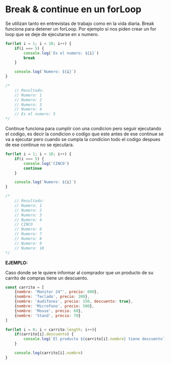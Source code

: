 # Break & continue en un forLoop

Se utilizan tanto en entrevistas de trabajo como en la vida diaria. Break funciona para detener un forLoop. Por ejemplo si nos piden crear un for loop que se deje de ejecutarse en x numero.

```Javascript
for(let i = 1; i < 10; i++) {
    if(i === 5) {
        console.log(`Es el numero: ${i}`)
        break
    }

    console.log(`Numero: ${i}`)
}

/*
    // Resultado:
    // Numero: 1
    // Numero: 2
    // Numero: 3
    // Numero: 4
    // Es el numero: 5
*/
```

Continue funciona para cumplir con una condicion pero seguir ejecutando el codigo, es decir la condicion o codigo que este antes de ese continue se va a ejecutar pero cuando se cumpla la condicion todo el codigo despues de ese continue no se ejecutara.

```Javascript
for(let i = 1; i < 10; i++) {
    if(i === 5) {
        console.log('CINCO')
        continue
    }

    console.log(`Numero: ${i}`)
}

/*
    // Resultado:
    // Numero: 1
    // Numero: 2
    // Numero: 3
    // Numero: 4
    // CINCO
    // Numero: 6
    // Numero: 7
    // Numero: 8
    // Numero: 9
    // Numero: 10
*/
```

**EJEMPLO:**

Caso donde se le quiere informar al comprador que un producto de su carrito de compras tiene un descuento.

```Javascript
const carrito = [
    {nombre: 'Monitor 24"', precio: 800},
    {nombre: 'Teclado', precio: 200},
    {nombre: 'Audifonos', precio: 150, descuento: true},
    {nombre: 'Microfono', precio: 500},
    {nombre: 'Mouse', precio: 60},
    {nombre: 'Stand', precio: 70}
]

for(let i = 0; i < carrito.length; i++){
    if(carrito[i].descuento) {
        console.log(`El producto ${carrito[i].nombre} tiene descuento`)
    }

    console.log(carrito[i].nombre)
}
```